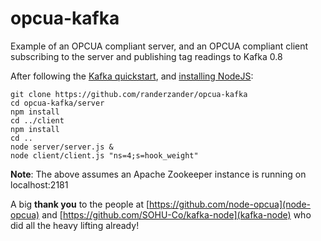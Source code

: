opcua-kafka
===========

Example of an OPCUA compliant server, and an OPCUA compliant client subscribing to the server and publishing tag readings to Kafka 0.8

After following the [Kafka quickstart](https://kafka.apache.org/documentation.html#quickstart), and [installing NodeJS](http://nodejs.org/download/):
```
git clone https://github.com/randerzander/opcua-kafka
cd opcua-kafka/server
npm install
cd ../client
npm install
cd ..
node server/server.js &
node client/client.js "ns=4;s=hook_weight"
```

**Note**: The above assumes an Apache Zookeeper instance is running on localhost:2181

A big **thank you** to the people at [https://github.com/node-opcua](node-opcua) and [https://github.com/SOHU-Co/kafka-node](kafka-node) who did all the heavy lifting already!
